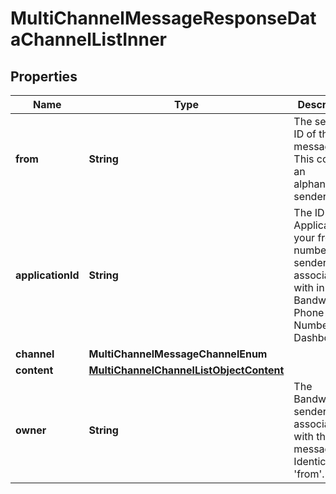 

# MultiChannelMessageResponseDataChannelListInner


## Properties

| Name | Type | Description | Notes |
|------------ | ------------- | ------------- | -------------|
|**from** | **String** | The sender ID of the message. This could be an alphanumeric sender ID. |  |
|**applicationId** | **String** | The ID of the Application your from number or senderId is associated with in the Bandwidth Phone Number Dashboard. |  |
|**channel** | **MultiChannelMessageChannelEnum** |  |  |
|**content** | [**MultiChannelChannelListObjectContent**](MultiChannelChannelListObjectContent.md) |  |  |
|**owner** | **String** | The Bandwidth senderId associated with the message. Identical to &#39;from&#39;. |  |



